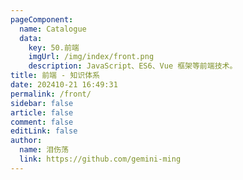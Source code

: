 ```yaml
---
pageComponent: 
  name: Catalogue
  data: 
    key: 50.前端
    imgUrl: /img/index/front.png
    description: JavaScript、ES6、Vue 框架等前端技术。
title: 前端 - 知识体系
date: 202410-21 16:49:31
permalink: /front/
sidebar: false
article: false
comment: false
editLink: false
author: 
  name: 泪伤荡
  link: https://github.com/gemini-ming
---
```

